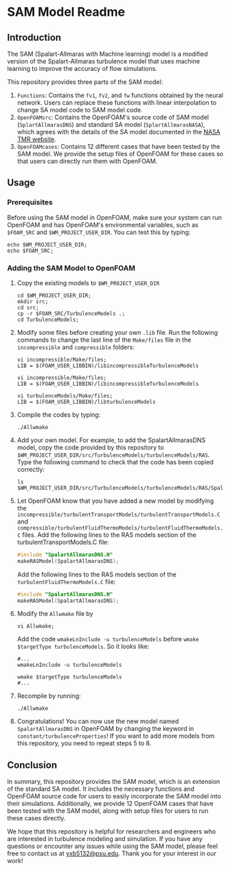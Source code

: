 # SAM Model Readme

## Introduction

The SAM (Spalart-Allmaras with Machine learning) model is a modified version of the Spalart-Allmaras turbulence model that uses machine learning to improve the accuracy of flow simulations.

This repository provides three parts of the SAM model:

1. `Functions`: Contains the `fv1`, `fv2`, and `fw` functions obtained by the neural network. Users can replace these functions with linear interpolation to change SA model code to SAM model code.
2. `OpenFOAMsrc`: Contains the OpenFOAM's source code of SAM model (`SplartAllmarasDNS`) and standard SA model (`SplartAllmarasNASA`), which agrees with the details of the SA model documented in the [NASA TMR website](https://turbmodels.larc.nasa.gov/spalart.html).
3. `OpenFOAMcases`: Contains 12 different cases that have been tested by the SAM model. We provide the setup files of OpenFOAM for these cases so that users can directly run them with OpenFOAM.

## Usage

### Prerequisites

Before using the SAM model in OpenFOAM, make sure your system can run OpenFOAM and has OpenFOAM's environmental variables, such as `$FOAM_SRC` and `$WM_PROJECT_USER_DIR`. You can test this by typing:

```shell
echo $WM_PROJECT_USER_DIR;
echo $FOAM_SRC;
```

### Adding the SAM Model to OpenFOAM

1. Copy the existing models to `$WM_PROJECT_USER_DIR`

   ```shell
   cd $WM_PROJECT_USER_DIR;
   mkdir src;
   cd src;
   cp -r $FOAM_SRC/TurbulenceModels .;
   cd TurbulenceModels;
   ```
   
2. Modify some files before creating your own `.lib` file. Run the following commands to change the last line of the `Make/files` file in the `incompressible` and `compressible` folders:
   ```shell
   vi incompressible/Make/files;
   LIB = $(FOAM_USER_LIBBIN)/libincompressibleTurbulenceModels
   
   vi incompressible/Make/files;
   LIB = $(FOAM_USER_LIBBIN)/libincompressibleTurbulenceModels

   vi turbulenceModels/Make/files;
   LIB = $(FOAM_USER_LIBBIN)/libturbulenceModels
   ```

3. Compile the codes by typing:
   ```shell
   ./Allwmake
   ``` 
   
4. Add your own model. For example, to add the SpalartAllmarasDNS model, copy the code provided by this repository to `$WM_PROJECT_USER_DIR/src/TurbulenceModels/turbulenceModels/RAS`. Type the following command to check that the code has been copied correctly:
   ```shell
   ls $WM_PROJECT_USER_DIR/src/TurbulenceModels/turbulenceModels/RAS/SpalartAllmarasDNS
   ``` 
   
5. Let OpenFOAM know that you have added a new model by modifying the `incompressible/turbulentTransportModels/turbulentTransportModels.C` and `compressible/turbulentFluidThermoModels/turbulentFluidThermoModels.C` files. Add the following lines to the RAS models section of the turbulentTransportModels.C file:
   ```cpp
   #include "SpalartAllmarasDNS.H"
   makeRASModel(SpalartAllmarasDNS);
   ``` 
   Add the following lines to the RAS models section of the `turbulentFluidThermoModels.C` file:
   ```cpp
   #include "SpalartAllmarasDNS.H"
   makeRASModel(SpalartAllmarasDNS);
   ``` 
   
6. Modify the `Allwmake` file by
   ```shell
   vi Allwmake;
   ```
   Add the code `wmakeLnInclude -u turbulenceModels` before `wmake $targetType turbulenceModels`.
   So it looks like:
   ```shell
   #...
   wmakeLnInclude -u turbulenceModels
   
   wmake $targetType turbulenceModels
   #...
   ```

8. Recompile by running: 
   ```shell
   ./Allwmake
   ```
   
9. Congratulations! You can now use the new model named `SpalartAllmarasDNS` in OpenFOAM by changing the keyword in `constant/turbulenceProperties`! If you want to add more models from this repository, you need to repeat steps 5 to 8.

## Conclusion
In summary, this repository provides the SAM model, which is an extension of the standard SA model. It includes the necessary functions and OpenFOAM source code for users to easily incorporate the SAM model into their simulations. Additionally, we provide 12 OpenFOAM cases that have been tested with the SAM model, along with setup files for users to run these cases directly.

We hope that this repository is helpful for researchers and engineers who are interested in turbulence modeling and simulation. If you have any questions or encounter any issues while using the SAM model, please feel free to contact us at yxb5132@psu.edu. Thank you for your interest in our work!

